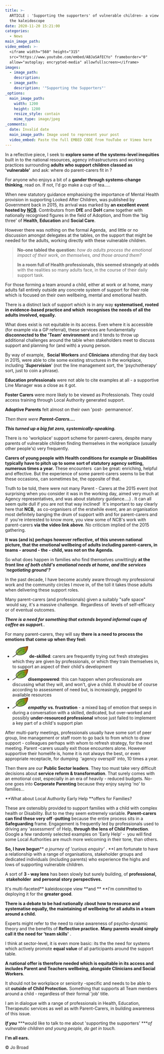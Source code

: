 ```yaml
---
title: >-
  ARTICLE : 'Supporting the supporters' of vulnerable children- a view through
  the kaleidoscope
date: 2020-11-20 15:21:00
categories:
  - News
main_image_path:
video_embed: >-
  <iframe width="560" height="315"
  src="https://www.youtube.com/embed/ABJaSAfECYo" frameborder="0"
  allow="autoplay; encrypted-media" allowfullscreen></iframe>
images:
  - image_path:
    description:
  - image_path:
    description: '"Supporting the Supporters"'
_options:
  main_image_path:
    width: 1200
    height: 1200
    resize_style: contain
    mime_type: image/jpeg
_comments:
  date: Invalid date
  main_image_path: Image used to represent your post
  video_embed: Paste the full EMBED CODE from YouTube or Vimeo here
---
```


In a reflective piece, I seek to **explore some of the systems-level inequities** built in to the national resources, agency infrastructures and working practices surrounding **adults who support children classed as 'vulnerable'&nbsp;** and ask: where do parent-carers fit in ?

For anyone who enjoys a bit of a **gander through systems-change thinking**, read on. If not, I'd go make a cup of tea…..

When new statutory guidance emphasising the importance of Mental Health provision in supporting Looked After Children, was published by Government back in 2015, its arrival was marked by **an excellent event hosted by** [**NCB**](https://www.ncb.org.uk/). Contributors from **DfE** and **DoH** came together with nationally recognised figures in the field of Adoption, and from the 'big three' of&nbsp;**Health**, **Education** and **Social Care**.

However there was nothing on the formal Agenda,&nbsp; and little or no discussion amongst delegates at the tables, on the support that might be needed for the adults, working directly with these vulnerable children.

> **No-one tabled the question:** *how do adults process the emotional impact of their work, on themselves, and those around them?&nbsp;*
>
>
> **In a room full of Health professionals, this seemed strangely at odds** with the realities so many adults face, in the course of their daily support task.&nbsp;

For those forming a team around a child, either at work or at home, many adults fall entirely outside any concrete system of support for their role which is focused on their own wellbeing, mental and emotional health.

There is a distinct lack of support which is in any way&nbsp;**systematised, rooted in evidence-based practice and which &nbsp;recognises the needs of all the adults involved, equally.**&nbsp;

What does exist is not equitable in its access. Even where it is accessible (for example via a GP referral), these services are fundamentally **disconnected to the 'Team' environment**&nbsp;and it tends to throw up additional challenges around the table when stakeholders meet to discuss support and planning for (and with) a young person.

By way of example, &nbsp;**Social Workers** and **Clinicians** attending that day back in 2015, were able to cite some existing structures in the workplace, including '***Supervision***' (not the line management sort, the 'psychotherapy' sort, just to coin a phrase).

**Education professionals** were not able to cite examples at all - a supportive Line Manager was a close as it got.&nbsp;

**Foster Carers** were more likely to be viewed as Professionals. They could access training through Local Authority generated support.

**Adoptive Parents** felt almost on their own 'post-&nbsp; permanence'.&nbsp;

*Then there were* ***Parent-Carers….***

***This turned up a big fat zero, systemically-speaking.*&nbsp;**

There is no 'workplace' support scheme for parent-carers, despite many parents of vulnerable children finding themselves in the workplace (usually other people's) very frequently.

**Carers of young people with Health conditions for example or Disabilities typically have to pitch up to some sort of statutory agency setting, numerous times a year.** These encounters &nbsp;can be great: enriching, helpful and effective. But the experience of some parent-carers seems to be that these occasions, can sometimes be, the opposite of that.&nbsp;

Truth to be told, there were not many Parent - Carers at the 2015 event (not surprising when you consider it was in the working day, aimed very much at Agency representatives, and was about statutory guidance….) . It can all seem quite dull if you are not that way inclined\! &nbsp;It's important to say clearly here that **NCB,&nbsp;** as co-organisers of the erstwhile event, are an organisation most definitely banging the drum of support with and for parent-carers and if &nbsp;you're interested to know more, you view some of NCB's work with parent-carers&nbsp;**via the video link above**. No criticism implied of the 2015 gathering.

**It was (and is) perhaps however reflective, of this uneven national picture, that the emotional wellbeing of adults including parent-carers, in teams - around - the - child, was not on the Agenda.**

So what does happen in families who find themselves unwittingly **at the front line** ***of both child's emotional needs at home, and the services 'negotiating ground'?***

In the past decade, I have become acutely aware through my professional work and the community circles I move in, of the toll it takes those adults when delivering these support roles.

Many parent-carers (and professionals) given a suitably "safe space" &nbsp;would say, it's a massive challenge.&nbsp; Regardless of&nbsp; levels of self-efficacy or of eventual outcomes.

***There is a need for something that extends beyond informal cups of coffee as support.***.

For many parent-carers, they will say&nbsp;**there is a need to process the emotions that come up when they feel:**

* ![](/uploads/kindle-templates-bullet-1.jpg)&nbsp;**de-skilled**\: carers are frequently trying out fresh strategies which they are given by professionals, or which they train themselves in, to support an aspect of their child's development
* ![](/uploads/kindle-templates-bullet-1.jpg)**disempowered**\: this can happen when professionals are discussing what they will, and won't, give a child. It should be of course according to assessment of need but, is increasingly, pegged to available resources&nbsp;
* ![](/uploads/kindle-templates-bullet-1.jpg)***empathy***&nbsp;**vs. frustration**&nbsp;- a mixed bag of emotion that seeps in during a conversation with a skilled, dedicated, but over-worked and possibly&nbsp;**under-resourced professional** whose just failed to implement a key part of a child's support plan

After multi-party meetings, professionals usually have some sort of peer group, line management or staff room to go back to from which to draw support - colleagues perhaps with whom to refresh strategy, for the next meeting. Parent -carers usually exit those encounters alone. However supportive their homelife is, home it is not always the best, or even appropriate receptacle, for dumping&nbsp; 'agency overspill' into, 10 times a year.

Then there are our **Public Sector leaders**. They too must take very difficult decisions about **service reform & transformation**. That surely comes with an emotional cost, especially in an era of heavily - reduced budgets. No-one goes into **Corporate Parenting**&nbsp;because they enjoy saying 'no' to families…

**What about Local Authority Early Help&nbsp;**offers for Families?

These are ostensibly provided to support families with a child with complex health or Disability. But to me they seem extremely variable. **Parent-carers can find these very off -putting** because the entire process sits in a **Safeguarding** frame. Engagement is frequently led by professionals used to driving any 'assessment' of Help, **through the lens of Child Protection**.&nbsp; Google a few randomly selected examples on 'Early Help' -&nbsp; you will find some Local Authorities are much more welcoming in their tone, than others.

**So, I have begun****&nbsp;*a journey of 'curious enquiry'*&nbsp;.&nbsp;**I am fortunate to have a relationship with a range of organisations, stakeholder groups and dedicated individuals (including parents) who experience the highs and lows of supporting vulnerable children. &nbsp;

A sort of **3 - way lens** has been slowly but surely building, of **professional, &nbsp;stakeholder&nbsp; and personal story perspectives.&nbsp;**

It's multi-faceted**&nbsp;kaleidoscope view&nbsp;**and **&nbsp;**I'm committed to deploying it for the **greater good**.

**There is a debate to be had nationally**&nbsp;a**bout how to resource and systematise equally, the maintaining of wellbeing for all adults in a team** **around a child.&nbsp;**

Experts might refer to the need to raise awareness of psycho-dynamic theory and the benefits of&nbsp;**Reflective practice.** **Many parents would simply call it the need for 'team skills'**&nbsp;.&nbsp;

I think at sector-level, it is even more basic: its the the need for systems which actively promote **equal value**&nbsp;of all participants around the support table.

**A national offer is therefore needed which is equitable in its access and includes Parent and Teachers wellbeing, alongside Clinicians and Social Workers**.

It should not be workplace or seniority -specific and needs to be able to sit&nbsp;**outside of Child Protection.**&nbsp;Something that supports all Team members around a child - regardless of their formal 'job' title.

I am in dialogue with a range of professionals in Health, Education, Therapeutic services as well as with Parent-Carers, in building awareness of this issue.&nbsp;

***If you*** ***would like to talk to me about 'supporting the supporters' \*\***of vulnerable children and young people, do get in touch.*

**I'm all ears.**

&copy; Jo Broad&nbsp;
